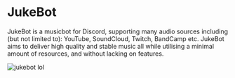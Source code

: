 # JukeBot

JukeBot is a musicbot for Discord, supporting many audio sources including (but not limited to): YouTube, SoundCloud, Twitch, BandCamp etc.
JukeBot aims to deliver high quality and stable music all while utilising a minimal amount of resources, and without lacking on features.

![jukebot lol](https://discordbots.org/api/widget/249303797371895820.svg)
